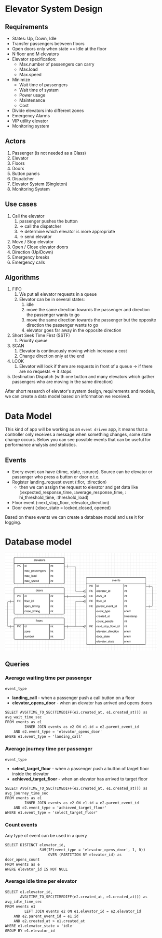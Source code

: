 # Elevator System Design

## Requirements

- States: Up, Down, Idle
- Transfer passengers between floors
- Open doors only when state == Idle at the floor
- N floor and M elevators
- Elevator specification:
    - Max.number of passengers can carry
    - Max.load
    - Max.speed
- Minimize
    - Wait time of passengers
    - Wait time of system
    - Power usage
    - Maintenance
    - Cost
- Divide elevators into different zones
- Emergency Alarms
- VIP utility elevator
- Monitoring system

## Actors

1. Passenger (is not needed as a Class)
2. Elevator
3. Floors
4. Doors
5. Button panels
6. Dispatcher
7. Elevator System (Singleton)
8. Monitoring System

## Use cases

1. Call the elevator
    1. passenger pushes the button
    2. -> call the dispatcher
    3. -> determine which elevator is more appropriate
    4. -> send elevator
2. Move / Stop elevator
3. Open / Close elevator doors
4. Direction (Up/Down)
5. Emergency breaks
6. Emergency calls

## Algorithms

1. FIFO
    1. We put all elevator requests in a queue
    2. Elevator can be in several states:
        1. idle
        2. move the same direction towards the passenger and direction the passenger wants to go
        3. move the same direction towards the passenger but the opposite direction the passenger wants to go
        4. elevator goes far away in the opposite direction
2. Short Seek Time First (SSTF)
    1. Priority queue
3. SCAN
    1. Elevator is continuously moving which increase a cost
    2. Change direction only at the end
4. LOOK
    1. Elevator will look if there are requests in front of a queue -> if there are no requests -> it stops
5. Destination Dispatch (with one button and many elevators which gather passengers who are moving in the same
   direction)

After short research of elevator's system design, requirements and models, we can create a data model based on
information we received.

# Data Model

This kind of app will be working as an `event driven` app, it means that a controller only receives a message when
something changes, some state change occurs. Below you can see possible events that can be useful for performance
analysis and statistics.

## Events

- Every event can have (:time, :date, :source). Source can be elevator or passenger who press a button or door e.t.c.
- Register landing_request event (:flor, :direction)
    - then we can assign the request to elevator and get data like (:expected_response_time, :average_response_time, :
      hi_threshold_time, :threshold_load)
- Floor event (:next_stop_floor, :elevator_direction)
- Door event (:door_state = locked,closed, opened)

Based on these events we can create a database model and use it for logging.

# Database model

![image](db_model.png)

## Queries

### Average waiting time per passenger

`event_type`

- <b>landing_call</b> - when a passenger push a call button on a floor
- <b>elevator_opens_door</b> - when an elevator has arrived and opens doors

```
SELECT AVG(TIME_TO_SEC(TIMEDIFF(e2.created_at, e1.created_at))) as avg_wait_time_sec
FROM events as e1
         INNER JOIN events as e2 ON e1.id = e2.parent_event_id
    AND e2.event_type = 'elevator_opens_door'
WHERE e1.event_type = 'landing_call'
```

### Average journey time per passenger

`event_type`

- <b>select_target_floor</b> - when a passenger push a button of target floor inside the elevator
- <b>achieved_target_floor</b> - when an elevator has arrived to target floor

```
SELECT AVG(TIME_TO_SEC(TIMEDIFF(e2.created_at, e1.created_at))) as avg_journey_time_sec
FROM events as e1
         INNER JOIN events as e2 ON e1.id = e2.parent_event_id
    AND e2.event_type = 'achieved_target_floor'
WHERE e1.event_type = 'select_target_floor'
```

### Count events

Any type of event can be used in a query

```
SELECT DISTINCT elevator_id,
                SUM(IF(event_type = 'elevator_opens_door', 1, 0))
                    OVER (PARTITION BY elevator_id) as door_opens_count
FROM events as e
WHERE elevator_id IS NOT NULL
```

### Average idle time per elevator

``` 
SELECT e1.elevator_id,
       AVG(TIME_TO_SEC(TIMEDIFF(e2.created_at, e1.created_at))) as avg_idle_time_sec
FROM events e1
         LEFT JOIN events e2 ON e1.elevator_id = e2.elevator_id
    AND e2.parent_event_id = e1.id
    AND e2.created_at > e1.created_at
WHERE e1.elevator_state = 'idle'
GROUP BY e1.elevator_id
```